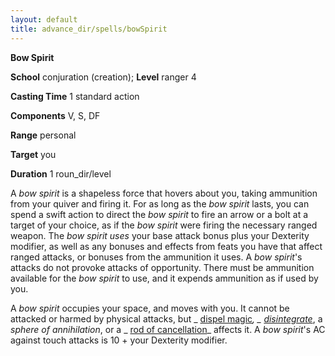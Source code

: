 ```yaml
---
layout: default
title: advance_dir/spells/bowSpirit
---
```

 **Bow Spirit**

**School** conjuration (creation); **Level** ranger 4

**Casting Time** 1 standard action

**Components** V, S, DF

**Range** personal

**Target** you

**Duration** 1 roun_dir/level

A _bow spirit_ is a shapeless force that hovers about you, taking ammunition from your quiver and firing it. For as long as the _bow spirit_ lasts, you can spend a swift action to direct the _bow spirit_ to fire an arrow or a bolt at a target of your choice, as if the _bow spirit_ were firing the necessary ranged weapon. The _bow spirit uses_ your base attack bonus plus your Dexterity modifier, as well as any bonuses and effects from feats you have that affect ranged attacks, or bonuses from the ammunition it uses. A _bow spirit_'s attacks do not provoke attacks of opportunity. There must be ammunition available for the _bow spirit_ to use, and it expends ammunition as if used by you.

A _bow spirit_ occupies your space, and moves with you. It cannot be attacked or harmed by physical attacks, but _ [dispel magic](../../spell_dir/dispelMagic#_dispel-magic)_, _ [disintegrate](../../spell_dir/disintegrate#_disintegrate)_, a _sphere of annihilation_, or a _ [rod of cancellation](../../magicItem_dir/rods#_rod-of-cancellation)_ affects it. A _bow spirit_'s AC against touch attacks is 10 + your Dexterity modifier.

